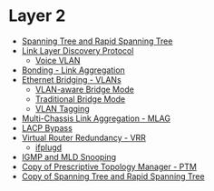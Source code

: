 # Layer 2

-   [Spanning Tree and Rapid Spanning
    Tree](Spanning_Tree_and_Rapid_Spanning_Tree)
-   [Link Layer Discovery Protocol](Link_Layer_Discovery_Protocol)
    -   [Voice VLAN](Voice_VLAN)
-   [Bonding - Link Aggregation](Bonding_-_Link_Aggregation)
-   [Ethernet Bridging - VLANs](Ethernet_Bridging_-_VLANs)
    -   [VLAN-aware Bridge Mode](VLAN-aware_Bridge_Mode)
    -   [Traditional Bridge Mode](Traditional_Bridge_Mode)
    -   [VLAN Tagging](VLAN_Tagging)
-   [Multi-Chassis Link Aggregation -
    MLAG](Multi-Chassis_Link_Aggregation_-_MLAG)
-   [LACP Bypass](LACP_Bypass)
-   [Virtual Router Redundancy - VRR](Virtual_Router_Redundancy_-_VRR)
    -   [ifplugd](ifplugd)
-   [IGMP and MLD Snooping](IGMP_and_MLD_Snooping)
-   [Copy of Prescriptive Topology Manager -
    PTM](Copy_of_Prescriptive_Topology_Manager_-_PTM)
-   [Copy of Spanning Tree and Rapid Spanning
    Tree](Copy_of_Spanning_Tree_and_Rapid_Spanning_Tree)
